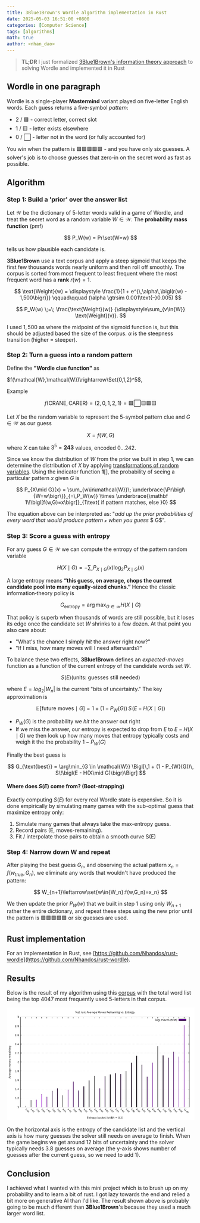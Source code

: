 ```yaml
---
title: 3Blue1Brown's Wordle algorithm implementation in Rust
date: 2025-05-03 16:51:00 +0800
categories: [Computer Science]
tags: [algorithms]     
math: true
author: <nhan_dao>
---
```


> **TL;DR** I just formalized [3Blue1Brown's information theory approach](https://youtu.be/v68zYyaEmEA?si=PtveNriXUR6EIJOD) to solving Wordle and implemented it in Rust

## Wordle in one paragraph

Wordle is a single-player **Mastermind** variant played on five-letter English words. Each guess returns a five-symbol *pattern*:
* 2 / 🟩 - correct letter, correct slot
* 1 / 🟨 - letter exists elsewhere
* 0 / ⬜ - letter not in the word (or fully accounted for)

You win when the pattern is 🟩🟩🟩🟩🟩 - and you have only six guesses. A solver's job is to choose guesses that zero-in on the secret word as fast as possible.

## Algorithm 

### **Step 1: Build a 'prior' over the answer list**
Let $\mathcal{W}$ be the dictionary of 5-letter words valid in a game of Wordle, and treat the secret word as a random variable $W\in\mathcal{W}$. The **probability mass function** (pmf)

$$
P_W(w) = Pr\set{W=w}
$$

tells us how plausible each candidate is. 

**3Blue1Brown** use a text corpus and apply a steep sigmoid that keeps the first few thousands words nearly uniform and then roll off smoothly. The corpus is sorted from most frequent to least frequent where the most frequent word has a **rank** $r(w)=1$.

$$
\text{Weight}(w) =
\displaystyle
\frac{1}{1 + e^{\,\alpha\,\bigl(r(w) - 1,500\bigr)}}
\qquad\qquad (\alpha \gtrsim 0.001\text{–}0.005)
$$

$$
P_W(w)
\;=\;
\frac{\text{Weight}(w)}
     {\displaystyle\sum_{v\in{W}} \text{Weight}(v)}.
$$

I used $1,500$ as where the midpoint of the sigmoid function is, but this should be adjusted based the size of the corpus. $\alpha$ is the steepness transition (higher = steeper).

### **Step 2: Turn a guess into a random pattern**

Define the **"Wordle clue function"** as

$f(\mathcal{W},\mathcal{W})\rightarrow\Set{0,1,2}^5$,

Example

$$
f(\text{CRANE},\text{CARER}) = (2,0,1,2,1) = 🟩 ⬜ 🟨 🟩 🟨 
$$


Let $X$ be the random variable to represent the 5-symbol pattern clue and $G\in\mathcal{W}$ as our guess

$$
X = f(W,G)
$$

where $X$ can take $3^5=\boldsymbol{243}$ values, encoded $0...242$. 

Since we know the distribution of $W$ from the prior we built in step 1, we can determine the distribution of $X$ by applying [transformations of random variables](https://stats.libretexts.org/Bookshelves/Probability_Theory/Probability_Mathematical_Statistics_and_Stochastic_Processes_(Siegrist)/03%3A_Distributions/3.07%3A_Transformations_of_Random_Variables). Using the indicator function $\boldsymbol{1}[]$, the probability  of seeing a particular pattern $x$ given $G$ is 

$$
P_{X\mid G}(x)
= \sum_{w\in\mathcal{W}}\;
    \underbrace{\Pr\bigl\{W=w\bigr\}}_{=\,P_W(w)}
    \times
    \underbrace{\mathbf 1\!\bigl[f(w,G)=x\bigr]}_{1\text{ if pattern matches, else }0}
$$

The equation above can be interpreted as: "*add up the prior probabilities of every word that would produce pattern* $\mathcal{x}$ *when you guess* $ G$".

### **Step 3: Score a guess with entropy**

For any guess $G\in\mathcal{W}$ we can compute the entropy of the pattern random variable 

$$
H(X\mid{G})=-\sum_{\mathcal{x}}{P_{X\mid G}(x)\log_2{P_{X\mid G}(x)}}
$$

A large entropy means **“this guess, on average, chops the current candidate pool into many equally‑sized chunks.”**
Hence the classic information‑theory policy is

$$
G_{\text{entropy}} = \arg\max_{G\in\mathcal{W}}{H(X\mid{G})}
$$

That policy is superb when thousands of words are still possible, but it loses its edge once the candidate set $W$
shrinks to a few dozen. At that point you also care about:

* "What's the chance I simply *hit* the answer right now?"
* "If I miss, how many moves will I need afterwards?"

To balance these two effects, **3Blue1Brown** defines an *expected-moves* function as a function of the current entropy of the candidate words set $W$.

$$
S(E) (\text{units: guesses still needed})
$$

where $E=log_2{|W_n|}$ is the current "bits of uncertainty."
The key approximation is 

$$
\mathbb{E}[\text{future moves}\mid G] 
  = 1 + (1 - P_{W}(G))\, S\!\bigl(E - H(X\mid G)\bigr)
$$

* $P_W(G)$ is the probability we *hit* the answer out right
* If we miss the answer, our entropy is expected to drop from $E$ to $E - H(X\mid{G})$ we then look up how many moves that entropy typically costs and weigh it the the probability $1 - P_W(G)$

Finally the best guess is

$$
G_{\text{best}} 
  = \arg\min_{G \in \mathcal{W}} 
        \Bigl[\,1 + (1 - P_{W}(G))\, S\!\bigl(E - H(X\mid G)\bigr)\Bigr]
$$

#### Where does $S(E)$ come from? (Boot-strapping)

Exactly computing $S(E)$ for every real Wordle state is expensive. So it is done empirically by simulating many games with the sub-optimal guess that maximize entropy only:
1. Simulate many games that always take the max-entropy guess.
2. Record pairs (E, moves-remaining).
3. Fit / interpolate those pairs to obtain a smooth curve S(E)


### **Step 4: Narrow down W and repeat**

After playing the best guess $G_n$, and observing the actual pattern $x_{n} = f(w_{\text{true}},G_n)$, we eliminate any words that wouldn't have produced the pattern:

$$
W_{n+1}\leftarrow\set{w\in{W_n}:f(w,G_n)=x_n}
$$

We then update the prior $P_{W}(w)$ that we built in step 1 using only $W_{n+1}$ rather the entire dictionary, and repeat these steps using the new prior until the pattern is 🟩🟩🟩🟩🟩 or six guesses are used.

## Rust implementation

For an implementation in Rust, see [https://github.com/Nhandos/rust-wordle](https://github.com/Nhandos/rust-wordle).

## Results

Below is the result of my algorithm using this [corpus](https://wortschatz.uni-leipzig.de/en/download/English) with the total word list being the top 4047 most frequently used 5-letters in that corpus.

![Alt text](assets/posts/wordle-solver/entropy_histogram.png)

On the horizontal axis is the entropy of the candidate list and the vertical axis is how many guesses the solver still needs on average to finish. When the game begins we get around 12 bits of uncertainty and the solver typically needs 3.8 guesses on average (the y-axis shows number of guesses after the current guess, so we need to add 1).

## Conclusion

I achieved what I wanted with this mini project which is to brush up on my probability and to learn a bit of rust. I got lazy towards the end and relied a bit more on generative AI than I'd like. The result shown above is probably going to be much different than **3Blue1Brown**'s because they used a much larger word list.
